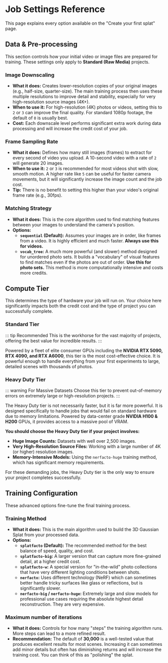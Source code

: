 # Job Settings Reference

This page explains every option available on the "Create your first splat" page.

## Data & Pre-processing

This section controls how your initial video or image files are prepared for training. These settings only apply to **Standard (Raw Media)** projects.

### Image Downscaling

- **What it does:** Creates lower-resolution copies of your original images (e.g., half-size, quarter-size). The main training process then uses these multiple resolutions to improve detail and stability, especially for very high-resolution source images (4K+).
- **When to use it:** For high-resolution (4K) photos or videos, setting this to `2` or `3` can improve the final quality. For standard 1080p footage, the default of `0` is usually best.
- **Cost:** Each downscale level performs significant extra work during data processing and will increase the credit cost of your job.

### Frame Sampling Rate

- **What it does:** Defines how many still images (frames) to extract for every second of video you upload. A 10-second video with a rate of `2` will generate 20 images.
- **When to use it:** `2` or `3` is recommended for most videos shot with slow, smooth motion. A higher rate like `5` can be useful for faster camera movements, but it will significantly increase the image count and the job cost.
- **Tip:** There is no benefit to setting this higher than your video's original frame rate (e.g., 30fps).

### Matching Strategy

- **What it does:** This is the core algorithm used to find matching features between your images to understand the camera's position.
- **Options:**
  - **`sequential` (Default):** Assumes your images are in order, like frames from a video. It is highly efficient and much faster. **Always use this for videos.**
  - **`vocab_tree`:** A much more powerful (and slower) method designed for unordered photo sets. It builds a "vocabulary" of visual features to find matches even if the photos are out of order. **Use this for photo sets.** This method is more computationally intensive and costs more credits.

## Compute Tier

This determines the type of hardware your job will run on. Your choice here significantly impacts both the credit cost and the type of project you can successfully complete.

### Standard Tier

::: tip Recommended
This is the workhorse for the vast majority of projects, offering the best value for incredible results.
:::

Powered by a fleet of elite consumer GPUs including the **NVIDIA RTX 5090, RTX 4090, and RTX A6000**, this tier is the most cost-effective choice. It is powerful enough to handle everything from your first experiments to large, detailed scenes with thousands of photos.

### Heavy Duty Tier

::: warning For Massive Datasets
Choose this tier to prevent out-of-memory errors on extremely large or high-resolution projects.
:::

The Heavy Duty tier is not necessarily faster, but it is far more powerful. It is designed specifically to handle jobs that would fail on standard hardware due to memory limitations. Powered by data-center grade **NVIDIA H100 & H200** GPUs, it provides access to a massive pool of VRAM.

**You should choose the Heavy Duty tier if your project involves:**

- **Huge Image Counts:** Datasets with well over 2,500 images.
- **Very High-Resolution Source Files:** Working with a large number of 4K (or higher) resolution images.
- **Memory-Intensive Models:** Using the `nerfacto-huge` training method, which has significant memory requirements.

For these demanding jobs, the Heavy Duty tier is the only way to ensure your project completes successfully.

## Training Configuration

These advanced options fine-tune the final training process.

### Training Method

- **What it does:** This is the main algorithm used to build the 3D Gaussian Splat from your processed data.
- **Options:**
  - **`splatfacto` (Default):** The recommended method for the best balance of speed, quality, and cost.
  - **`splatfacto-big`:** A larger version that can capture more fine-grained detail, at a higher credit cost.
  - **`splatfacto-w`:** A special version for "in-the-wild" photo collections that have very different lighting conditions between shots.
  - **`nerfacto`:** Uses different technology (NeRF) which can sometimes better handle tricky surfaces like glass or reflections, but is significantly slower.
  - **`nerfacto-big` / `nerfacto-huge`:** Extremely large and slow models for professional use cases requiring the absolute highest detail reconstruction. They are very expensive.

### Maximum number of iterations

- **What it does:** Controls for how many "steps" the training algorithm runs. More steps can lead to a more refined result.
- **Recommendation:** The default of **30,000** is a well-tested value that produces excellent results for most scenes. Increasing it can sometimes add minor details but often has diminishing returns and will increase the training cost. You can think of this as "polishing" the splat.
